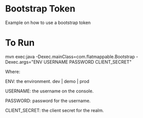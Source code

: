 # Bootstrap Token
Example on how to use a bootstrap token

# To Run

mvn exec:java -Dexec.mainClass=com.flatmappable.Bootstrap -Dexec.args="ENV USERNAME PASSWORD CLIENT_SECRET"

Where:

ENV: the environment. dev | demo | prod

USERNAME: the username on the console.

PASSWORD: password for the username.

CLIENT_SECRET: the client secret for the realm.

